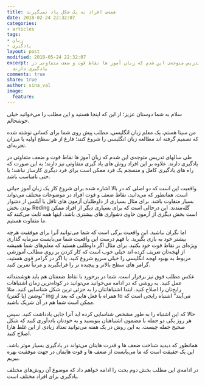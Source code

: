 ```yaml
---
title: همه‌ی افراد به یک شکل یاد نمی‌گیرند
date: 2018-02-24 22:32:07
categories:
- articles
tags:
- زبان
- یادگیری
layout: post
modified: 2018-05-24 22:32:07
excerpt: طی سالهای تدریس متوجه‌ی این شدم که زبان آموز ها نقاط قوت و ضعف متفاوتی در
  یادگیری دارند
comments: true
share: true
author: sina_val
image:
  feature: 
---
```


سلام به شما دوستان عزیز؛ از این که اینجا هستید و این مطلب را می‌خوانید خیلی خوشحالم.
 
من سینا هستم، یک معلم زبان انگلیسی. مطلب‌ پیش روی شما برای کسانی نوشته شده که تصمیم گرفته اند مطالعه زبان انگلیسی را شروع کنند؛ فارغ از هر سطح اولیه یا میزان تجربه‌ای‌.

طی سالهای تدریس متوجه‌ی این شدم که زبان آموز ها نقاط قوت و ضعف متفاوتی در یادگیری دارند. علاوه بر این افراد روش های یاد گیری متفاوتی نیز دارند؛ به این صورت که راه های یادگیری کامل و منسجم یک فرد ممکن است برای فرد دیگری کارساز نباشد؛ یا حتی نامناسب باشد.

واقعیت این است که دو اصلی که در بالا اشاره شده برای شروع کار یک زبان آموز حیاتی است. همانطور که می‌دانید، نقاط ضعف و قوت افراد در موضوعات مختلف می‌تواند بسیار متفاوت باشد. برای مثال بسیاری از داوطلبان آزمون های تافل یا آیلتس از دشوار بودن بخش Reding گله‌مندند. این درحالی است که برای بسیاری دیگر از افراد ممکن است بخش دیگری از آزمون حاوی دشواری های بیشتری باشد. اینها همه ثابت می‌کنند که ما متفاوت هستیم.

اما نگران نباشید. این واقعیت برگی است که شما می‌توانید آنرا برای موفقیت هرچه بیشتر خود به بازی بگیرید. با فهم درست این واقعیت شما می‌بایست سرمایه گذاری ویژه‌ای بر نقاط قوت خود بکنید. برای مثال اگر داوطلبی هستید که معلم‌های شما همیشه از لهجه‌‌تان تعریف کرده اند خیلی خوب است که کار کردن بر روی مطالب آموزشی مربوط به بهبود لهجه انگلیسی را خیلی سریع شروع کنید. یا اگر در گرامر قوی هستید، گرامر های سطح بالاتر و پیچیده تر را فرابگیرید و مرتباً تمرین کنید.

عکس مطلب فوق نیز برقرار است. شما در برخورد با نقاط ضعفتان هم باید هوشمندانه عمل کنید. به روشی که در ادامه می‌خوانید می‌توانید در کوتاه‌ترین زمان اشتباهات رایج‌تان را اصلاح کنید. ابتدا اشتباهاتتان را به جزئی ترین شکل شناسایی کنید. مثلا “نوشتن (یا گفتن) ing همراه با فعل هایی که بعد از to می‌آیند” اشتباه رایجی است که ممکن است شما هم در آن شریک باشید.

حالا که این اشتباه را به طور مشخص شناسایی کرده اید آنرا جایی یادداشت کنید. سپس هر روز یکی دو جمله با مضمون اشتباهتان بنویسید و به خودتان یاددآوری کنید که شکل صحیح جمله چیست. به این روش در یک هفته می‌توانید تعداد زیادی از این غلط هارا اصلاح کنید.

همانطور که دیدید شناخت ضعف ها و قدرت هایتان می‌تواند در یادگیری بسیار موثر باشد. این یک حقیقت است که ما می‌بایست از ضعف ها و قوت هایمان در جهت موفقیت بهره ببریم.


در ادامه‌ی این مطلب بخش دوم بحث را ادامه خواهم داد که موضوع آن روش‌های مختلف یادگیری برای افراد مختلف است.